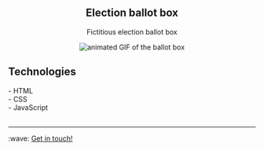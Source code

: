 <h2 align="center">Election ballot box</h2>
<p align="center">Fictitious election ballot box</p>

<p align="center">
  <img src="https://github.com/jessicarf18/Urna/blob/master/images/images-readme/gif-readme.gif" alt="animated GIF of the ballot box">
</p>
<h2>Technologies</h2>
- HTML <br>
- CSS <br>
- JavaScript <br><br>
<hr>
<p>:wave: <a href="https://www.linkedin.com/in/j%C3%A9ssica-ros%C3%A1lia-fernandes-310899133/" target=_blank"> Get in touch! </a> </p>
